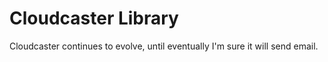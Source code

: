 # Cloudcaster Library

Cloudcaster continues to evolve, until eventually I'm sure it will send email.
